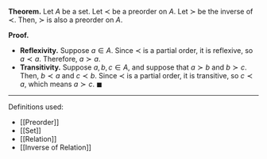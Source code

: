 **Theorem.** Let $A$ be a set. Let $\prec$ be a preorder on $A$. Let $\succ$ be the inverse of $\prec$. Then, $\succ$ is also a preorder on $A$.

**Proof.**
- **Reflexivity.** Suppose $a\in A$. Since $\prec$ is a partial order, it is reflexive, so $a\prec a$. Therefore, $a\succ a$.
- **Transitivity.** Suppose $a,b,c\in A$, and suppose that $a\succ b$ and $b\succ c$. Then, $b\prec a$ and $c\prec b$. Since $\prec$ is a partial order, it is transitive, so $c\prec a$, which means $a\succ c$. $\blacksquare$

***
Definitions used:
- [[Preorder]]
- [[Set]]
- [[Relation]]
- [[Inverse of Relation]]